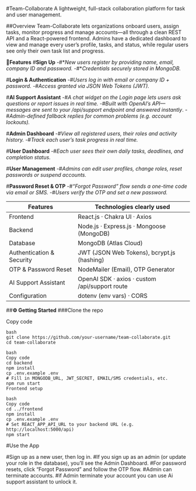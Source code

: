 #Team-Collaborate
A lightweight, full-stack collaboration platform for task and user management.

##Overview
Team-Collaborate lets organizations onboard users, assign tasks, monitor progress and manage accounts—all through a clean REST API and a React-powered frontend. Admins have a dedicated dashboard to view and manage every user’s profile, tasks, and status, while regular users see only their own task list and progress.

🚀**Features**
#**Sign Up**
-#**New users register by providing name, email, company ID and password.*
-#**Credentials securely stored in MongoDB.*

#**Login & Authentication**
-#**Users log in with email or company ID + password.*
-#Access granted via JSON Web Tokens (JWT).*

#**AI Support Assistant**
-#*A chat widget on the Login page lets users ask questions or report issues in real time.*
-#*Built with OpenAI’s API—messages are sent to your /api/support endpoint and answered instantly*.
-#*Admin-defined fallback replies for common problems (e.g. account lockouts).*

#**Admin Dashboard**
-#*View all registered users, their roles and activity history.*
-#*Track each user’s task progress in real time.*

#**User Dashboard**
-#*Each user sees their own daily tasks, deadlines, and completion status.*

#**User Management**
-#*Admins can edit user profiles, change roles, reset passwords or suspend accounts.*

#**Password Reset & OTP**
-#*“Forgot Password” flow sends a one-time code via email or SMS.*
-#*Users verify the OTP and set a new password.*



|Features	                 |  Technologies clearly used                      |
|------------------------- |-------------------------------------------------|
|Frontend                  |  React.js · Chakra UI · Axios                   |
|Backend                   | 	Node.js · Express.js · Mongoose (MongoDB)      |
|Database	                 |  MongoDB (Atlas Cloud)                          |
|Authentication & Security |  JWT (JSON Web Tokens), bcrypt.js (hashing)     |
|OTP & Password Reset	     |  NodeMailer (Email), OTP Generator              |
|AI Support Assistant	     |  OpenAI SDK · axios · custom /api/support route |
|Configuration             |  dotenv (env vars) · CORS                       | 

##**⚙️ Getting Started**
###Clone the repo

Copy code

```
bash
git clone https://github.com/your-username/team-collaborate.git
cd team-collaborate

bash
Copy code
cd backend
npm install
cp .env.example .env
# Fill in MONGODB_URL, JWT_SECRET, EMAIL/SMS credentials, etc.
npm run start
Frontend setup

bash
Copy code
cd ../frontend
npm install
cp .env.example .env
# Set REACT_APP_API_URL to your backend URL (e.g. http://localhost:5000/api)
npm start
```

#Use the App

#Sign up as a new user, then log in.
#If you sign up as an admin (or update your role in the database), you’ll see the Admin Dashboard.
#For password resets, click “Forgot Password” and follow the OTP flow.
#Admin can terminate accounts.
#if Admin terminate your account you can use Ai support assistant to unlock it.
